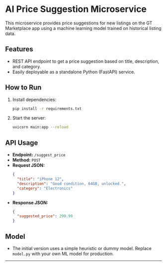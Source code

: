 # AI Price Suggestion Microservice

This microservice provides price suggestions for new listings on the GT Marketplace app using a machine learning model trained on historical listing data.

## Features
- REST API endpoint to get a price suggestion based on title, description, and category.
- Easily deployable as a standalone Python (FastAPI) service.

## How to Run
1. Install dependencies:
   ```bash
   pip install -r requirements.txt
   ```
2. Start the server:
   ```bash
   uvicorn main:app --reload
   ```

## API Usage
- **Endpoint:** `/suggest_price`
- **Method:** `POST`
- **Request JSON:**
  ```json
  {
    "title": "iPhone 12",
    "description": "Good condition, 64GB, unlocked.",
    "category": "Electronics"
  }
  ```
- **Response JSON:**
  ```json
  {
    "suggested_price": 299.99
  }
  ```

## Model
- The initial version uses a simple heuristic or dummy model. Replace `model.py` with your own ML model for production.

--- 